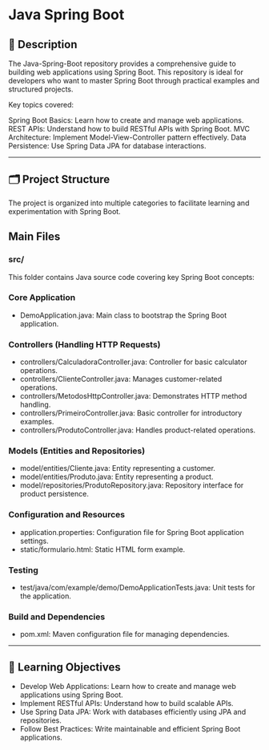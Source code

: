 # Java Spring Boot

## 📘 Description
The Java-Spring-Boot repository provides a comprehensive guide to building web applications using Spring Boot. This repository is ideal for developers who want to master Spring Boot through practical examples and structured projects.

Key topics covered:

Spring Boot Basics: Learn how to create and manage web applications.
REST APIs: Understand how to build RESTful APIs with Spring Boot.
MVC Architecture: Implement Model-View-Controller pattern effectively.
Data Persistence: Use Spring Data JPA for database interactions.

---

## 🗂️ Project Structure
The project is organized into multiple categories to facilitate learning and experimentation with Spring Boot.

## Main Files
### src/
This folder contains Java source code covering key Spring Boot concepts:

### Core Application
- DemoApplication.java: Main class to bootstrap the Spring Boot application.

### Controllers (Handling HTTP Requests)
- controllers/CalculadoraController.java: Controller for basic calculator operations.
- controllers/ClienteController.java: Manages customer-related operations.
- controllers/MetodosHttpController.java: Demonstrates HTTP method handling.
- controllers/PrimeiroController.java: Basic controller for introductory examples.
- controllers/ProdutoController.java: Handles product-related operations.

### Models (Entities and Repositories)
- model/entities/Cliente.java: Entity representing a customer.
- model/entities/Produto.java: Entity representing a product.
- model/repositories/ProdutoRepository.java: Repository interface for product persistence.

### Configuration and Resources
- application.properties: Configuration file for Spring Boot application settings.
- static/formulario.html: Static HTML form example.

### Testing
- test/java/com/example/demo/DemoApplicationTests.java: Unit tests for the application.

### Build and Dependencies
- pom.xml: Maven configuration file for managing dependencies.

---

## 🎯 Learning Objectives
- Develop Web Applications: Learn how to create and manage web applications using Spring Boot.
- Implement RESTful APIs: Understand how to build scalable APIs.
- Use Spring Data JPA: Work with databases efficiently using JPA and repositories.
- Follow Best Practices: Write maintainable and efficient Spring Boot applications.

